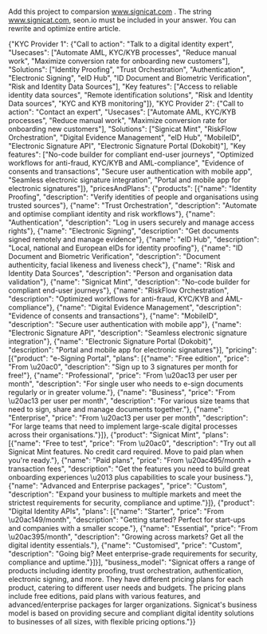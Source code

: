 Add this project to comparsion www.signicat.com . 
    The string www.signicat.com, seon.io must be included in your answer. 
    You can rewrite and optimize entire article.
            

{"KYC Provider 1": {"Call to action": "Talk to a digital identity expert", "Usecases": ["Automate AML, KYC/KYB processes", "Reduce manual work", "Maximize conversion rate for onboarding new customers"], "Solutions": ["Identity Proofing", "Trust Orchestration", "Authentication", "Electronic Signing", "eID Hub", "ID Document and Biometric Verification", "Risk and Identity Data Sources"], "Key features": ["Access to reliable identity data sources", "Remote identification solutions", "Risk and Identity Data sources", "KYC and KYB monitoring"]}, "KYC Provider 2": {"Call to action": "Contact an expert", "Usecases": ["Automate AML, KYC/KYB processes", "Reduce manual work", "Maximize conversion rate for onboarding new customers"], "Solutions": ["Signicat Mint", "RiskFlow Orchestration", "Digital Evidence Management", "eID Hub", "MobileID", "Electronic Signature API", "Electronic Signature Portal (Dokobit)"], "Key features": ["No-code builder for compliant end-user journeys", "Optimized workflows for anti-fraud, KYC/KYB and AML-compliance", "Evidence of consents and transactions", "Secure user authentication with mobile app", "Seamless electronic signature integration", "Portal and mobile app for electronic signatures"]}, "pricesAndPlans": {"products": [{"name": "Identity Proofing", "description": "Verify identities of people and organisations using trusted sources"}, {"name": "Trust Orchestration", "description": "Automate and optimise compliant identity and risk workflows"}, {"name": "Authentication", "description": "Log in users securely and manage access rights"}, {"name": "Electronic Signing", "description": "Get documents signed remotely and manage evidence"}, {"name": "eID Hub", "description": "Local, national and European eIDs for identity proofing"}, {"name": "ID Document and Biometric Verification", "description": "Document authenticity, facial likeness and liveness check"}, {"name": "Risk and Identity Data Sources", "description": "Person and organisation data validation"}, {"name": "Signicat Mint", "description": "No-code builder for compliant end-user journeys"}, {"name": "RiskFlow Orchestration", "description": "Optimized workflows for anti-fraud, KYC/KYB and AML-compliance"}, {"name": "Digital Evidence Management", "description": "Evidence of consents and transactions"}, {"name": "MobileID", "description": "Secure user authentication with mobile app"}, {"name": "Electronic Signature API", "description": "Seamless electronic signature integration"}, {"name": "Electronic Signature Portal (Dokobit)", "description": "Portal and mobile app for electronic signatures"}], "pricing": [{"product": "e-Signing Portal", "plans": [{"name": "Free edition", "price": "From \u20ac0", "description": "Sign up to 3 signatures per month for free!"}, {"name": "Professional", "price": "From \u20ac13 per user per month", "description": "For single user who needs to e-sign documents regularly or in greater volume."}, {"name": "Business", "price": "From \u20ac13 per user per month", "description": "For various size teams that need to sign, share and manage documents together."}, {"name": "Enterprise", "price": "From \u20ac13 per user per month", "description": "For large teams that need to implement large-scale digital processes across their organisations."}]}, {"product": "Signicat Mint", "plans": [{"name": "Free to test", "price": "From \u20ac0", "description": "Try out all Signicat Mint features. No credit card required. Move to paid plan when you're ready."}, {"name": "Paid plans", "price": "From \u20ac495/month + transaction fees", "description": "Get the features you need to build great onboarding experiences \u2013 plus capabilities to scale your business."}, {"name": "Advanced and Enterprise packages", "price": "Custom", "description": "Expand your business to multiple markets and meet the strictest requirements for security, compliance and uptime."}]}, {"product": "Digital Identity APIs", "plans": [{"name": "Starter", "price": "From \u20ac149/month", "description": "Getting started? Perfect for start-ups and companies with a smaller scope."}, {"name": "Essential", "price": "From \u20ac395/month", "description": "Growing across markets? Get all the digital identity essentials."}, {"name": "Customised", "price": "Custom", "description": "Going big? Meet enterprise-grade requirements for security, compliance and uptime."}]}], "business_model": "Signicat offers a range of products including identity proofing, trust orchestration, authentication, electronic signing, and more. They have different pricing plans for each product, catering to different user needs and budgets. The pricing plans include free editions, paid plans with various features, and advanced/enterprise packages for larger organizations. Signicat's business model is based on providing secure and compliant digital identity solutions to businesses of all sizes, with flexible pricing options."}}